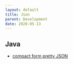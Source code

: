 ```yaml
---
layout: default
title: Json
parent: Development
date: 2020-05-13
---
```


## Java

- [compact form pretty JSON](https://stackoverflow.com/a/12174201)
